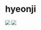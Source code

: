 # hyeonji
<img src="https://capsule-render.vercel.app/api?type=waving&color=auto&height=200&section=header&text=Hyeonji_github&fontSize=90" />


<img src="https://img.shields.io/badge/python-바탕색?style=flat&logo=python&logoColor=white"/>

